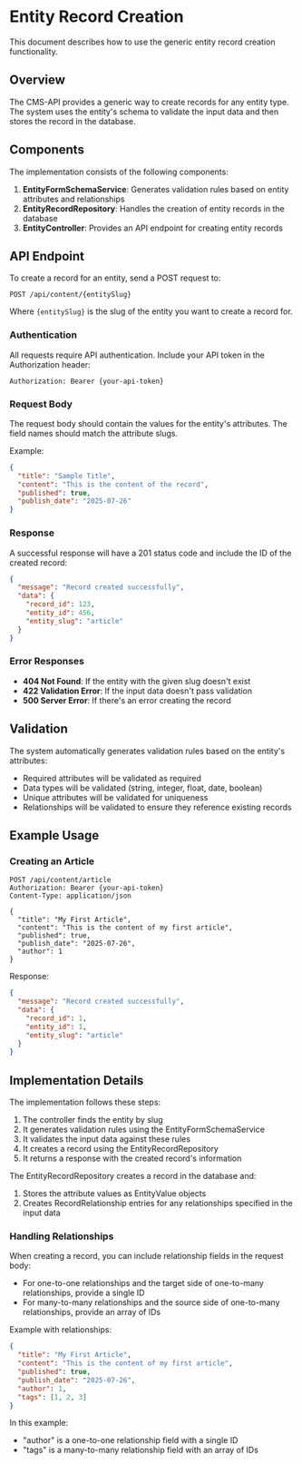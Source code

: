 # Entity Record Creation

This document describes how to use the generic entity record creation functionality.

## Overview

The CMS-API provides a generic way to create records for any entity type. The system uses the entity's schema to validate the input data and then stores the record in the database.

## Components

The implementation consists of the following components:

1. **EntityFormSchemaService**: Generates validation rules based on entity attributes and relationships
2. **EntityRecordRepository**: Handles the creation of entity records in the database
3. **EntityController**: Provides an API endpoint for creating entity records

## API Endpoint

To create a record for an entity, send a POST request to:

```
POST /api/content/{entitySlug}
```

Where `{entitySlug}` is the slug of the entity you want to create a record for.

### Authentication

All requests require API authentication. Include your API token in the Authorization header:

```
Authorization: Bearer {your-api-token}
```

### Request Body

The request body should contain the values for the entity's attributes. The field names should match the attribute slugs.

Example:

```json
{
  "title": "Sample Title",
  "content": "This is the content of the record",
  "published": true,
  "publish_date": "2025-07-26"
}
```

### Response

A successful response will have a 201 status code and include the ID of the created record:

```json
{
  "message": "Record created successfully",
  "data": {
    "record_id": 123,
    "entity_id": 456,
    "entity_slug": "article"
  }
}
```

### Error Responses

- **404 Not Found**: If the entity with the given slug doesn't exist
- **422 Validation Error**: If the input data doesn't pass validation
- **500 Server Error**: If there's an error creating the record

## Validation

The system automatically generates validation rules based on the entity's attributes:

- Required attributes will be validated as required
- Data types will be validated (string, integer, float, date, boolean)
- Unique attributes will be validated for uniqueness
- Relationships will be validated to ensure they reference existing records

## Example Usage

### Creating an Article

```
POST /api/content/article
Authorization: Bearer {your-api-token}
Content-Type: application/json

{
  "title": "My First Article",
  "content": "This is the content of my first article",
  "published": true,
  "publish_date": "2025-07-26",
  "author": 1
}
```

Response:

```json
{
  "message": "Record created successfully",
  "data": {
    "record_id": 1,
    "entity_id": 1,
    "entity_slug": "article"
  }
}
```

## Implementation Details

The implementation follows these steps:

1. The controller finds the entity by slug
2. It generates validation rules using the EntityFormSchemaService
3. It validates the input data against these rules
4. It creates a record using the EntityRecordRepository
5. It returns a response with the created record's information

The EntityRecordRepository creates a record in the database and:
1. Stores the attribute values as EntityValue objects
2. Creates RecordRelationship entries for any relationships specified in the input data

### Handling Relationships

When creating a record, you can include relationship fields in the request body:

- For one-to-one relationships and the target side of one-to-many relationships, provide a single ID
- For many-to-many relationships and the source side of one-to-many relationships, provide an array of IDs

Example with relationships:

```json
{
  "title": "My First Article",
  "content": "This is the content of my first article",
  "published": true,
  "publish_date": "2025-07-26",
  "author": 1,
  "tags": [1, 2, 3]
}
```

In this example:
- "author" is a one-to-one relationship field with a single ID
- "tags" is a many-to-many relationship field with an array of IDs
